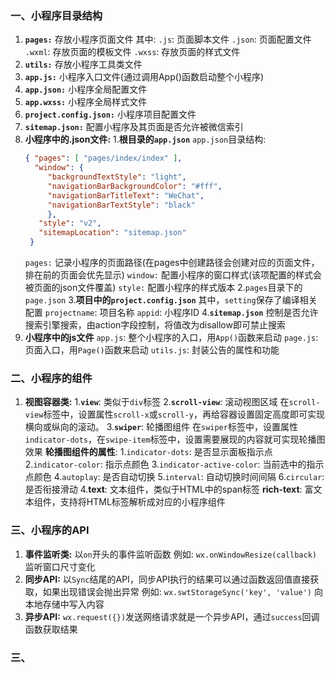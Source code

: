 ### 一、小程序目录结构
1. **`pages:`** 存放小程序页面文件
   其中:
   `.js`: 页面脚本文件
   `.json`: 页面配置文件
   `.wxml`: 存放页面的模板文件
   `.wxss`: 存放页面的样式文件
2. **`utils:`** 存放小程序工具类文件
3. **`app.js:`** 小程序入口文件(通过调用App()函数启动整个小程序)
4. **`app.json:`** 小程序全局配置文件
5. **`app.wxss:`** 小程序全局样式文件
6. **`project.config.json:`** 小程序项目配置文件
7. **`sitemap.json:`** 配置小程序及其页面是否允许被微信索引
8. **小程序中的.json文件:**
   1.**根目录的`app.json`**
   `app.json`目录结构:
   ```json
   { "pages": [ "pages/index/index" ],
     "window": {
        "backgroundTextStyle": "light",
        "navigationBarBackgroundColor": "#fff",
        "navigationBarTitleText": "WeChat",
        "navigationBarTextStyle": "black"
        },
      "style": "v2",
      "sitemapLocation": "sitemap.json"
    }
   ```
   `pages:` 记录小程序的页面路径(在pages中创建路径会创建对应的页面文件，排在前的页面会优先显示)
   `window:` 配置小程序的窗口样式(该项配置的样式会被页面的json文件覆盖)
   `style:` 配置小程序的样式版本
   2.`pages`目录下的`page.json`
   3.**项目中的`project.config.json`**
   其中，`setting`保存了编译相关配置
   `projectname`: 项目名称
   `appid`: 小程序ID
   4.**`sitemap.json`** 
   控制是否允许搜索引擎搜索，由action字段控制，将值改为disallow即可禁止搜索
9. **小程序中的js文件**
   `app.js`: 整个小程序的入口，用`App()`函数来启动
   `page.js`: 页面入口，用`Page()`函数来启动
   `utils.js`: 封装公告的属性和功能
### 二、小程序的组件
1. **视图容器类:**
   1.**`view`**: 类似于`div`标签
   2.**`scroll-view`**: 滚动视图区域
     在`scroll-view`标签中，设置属性`scroll-x`或`scroll-y`，再给容器设置固定高度即可实现横向或纵向的滚动。
   3.**`swiper`**: 轮播图组件
     在`swiper`标签中，设置属性`indicator-dots`，在`swipe-item`标签中，设置需要展现的内容就可实现轮播图效果
     **轮播图组件的属性**:
     1.`indicator-dots`: 是否显示面板指示点
     2.`indicator-color`: 指示点颜色
     3.`indicator-active-color`: 当前选中的指示点颜色
     4.`autoplay`: 是否自动切换
     5.`interval`: 自动切换时间间隔
     6.`circular`: 是否衔接滑动
   4.**text**: 文本组件，类似于HTML中的span标签
     **rich-text**: 富文本组件，支持将HTML标签解析成对应的小程序组件
### 三、小程序的API
1. **事件监听类:**
   以`on`开头的事件监听函数
   例如: `wx.onWindowResize(callback)` 监听窗口尺寸变化
2. **同步API:**
   以`Sync`结尾的API，同步API执行的结果可以通过函数返回值直接获取，如果出现错误会抛出异常
   例如: `wx.swtStorageSync('key', 'value')` 向本地存储中写入内容
3. **异步API:**
   `wx.request({})`发送网络请求就是一个异步API，通过`success`回调函数获取结果
### 三、